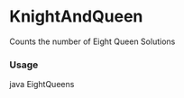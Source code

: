 # KnightAndQueen
Counts the number of Eight Queen Solutions

### Usage

java EightQueens <board width>